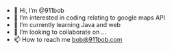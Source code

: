 - 👋 Hi, I’m @911bob
- 👀 I’m interested in coding relating to google maps API
- 🌱 I’m currently learning Java and web
- 💞️ I’m looking to collaborate on ...
- 📫 How to reach me bob@911bob.com

<!---
911bob/911bob is a ✨ special ✨ repository because its `README.md` (this file) appears on your GitHub profile.
You can click the Preview link to take a look at your changes.
--->

